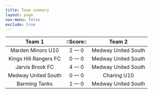 ```yaml
---
title: Team summary
layout: page
nav-menu: false
exclude: true
---
```




|        Team 1         |  ::Score::  |       Team 2        |
|:---------------------:|:-----------:|:-------------------:|
|   Marden Minors U10   | 2 &mdash; 0 | Medway United South |
| Kings Hill Rangers FC | 0 &mdash; 0 | Medway United South |
|    Jarvis Brook FC    | 4 &mdash; 0 | Medway United South |
|  Medway United South  | 0 &mdash; 0 |     Charing U10     |
|     Barming Tanks     | 1 &mdash; 0 | Medway United South |

 <br /><br /><br />